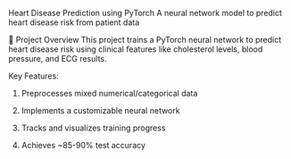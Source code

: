 Heart Disease Prediction using PyTorch
A neural network model to predict heart disease risk from patient data

📌 Project Overview
This project trains a PyTorch neural network to predict heart disease risk using clinical features like cholesterol levels, blood pressure, and ECG results.

Key Features:

1. Preprocesses mixed numerical/categorical data

2. Implements a customizable neural network

3. Tracks and visualizes training progress

4. Achieves ~85-90% test accuracy

